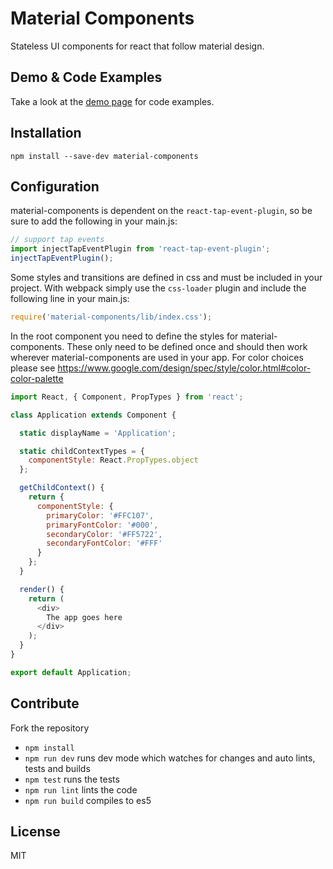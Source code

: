 Material Components
===================

Stateless UI components for react that follow material design.

Demo & Code Examples
----

Take a look at the [demo page](http://garth.github.io/material-components/demo) for code examples.

Installation
------------

```
npm install --save-dev material-components
```

Configuration
-------------

material-components is dependent on the `react-tap-event-plugin`, so be sure to add the following in your main.js:

```js
// support tap events
import injectTapEventPlugin from 'react-tap-event-plugin';
injectTapEventPlugin();
```

Some styles and transitions are defined in css and must be included in your project. With webpack simply use the `css-loader` plugin and include the following line in your main.js:

```js
require('material-components/lib/index.css');
```

In the root component you need to define the styles for material-components. These only need to be defined once and should then work wherever material-components are used in your app. For color choices please see https://www.google.com/design/spec/style/color.html#color-color-palette

```js
import React, { Component, PropTypes } from 'react';

class Application extends Component {

  static displayName = 'Application';

  static childContextTypes = {
    componentStyle: React.PropTypes.object
  };

  getChildContext() {
    return {
      componentStyle: {
        primaryColor: '#FFC107',
        primaryFontColor: '#000',
        secondaryColor: '#FF5722',
        secondaryFontColor: '#FFF'
      }
    };
  }

  render() {
    return (
      <div>
        The app goes here
      </div>
    );
  }
}

export default Application;
```

Contribute
----------

Fork the repository

* `npm install`
* `npm run dev` runs dev mode which watches for changes and auto lints, tests and builds
* `npm test` runs the tests
* `npm run lint` lints the code
* `npm run build` compiles to es5

License
-------

MIT
